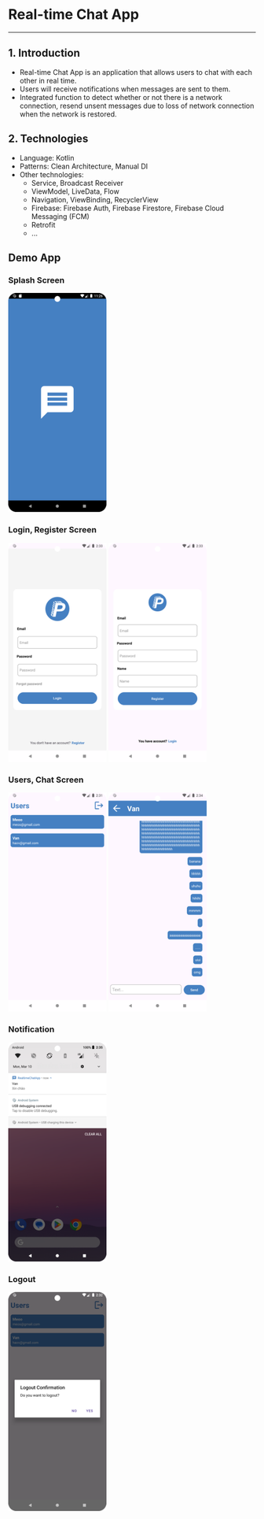 # Real-time Chat App

---

## 1. Introduction

- Real-time Chat App is an application that allows users to chat with each other in real time.
- Users will receive notifications when messages are sent to them.
- Integrated function to detect whether or not there is a network connection, resend unsent messages due to loss of network connection when the network is restored.

## 2. Technologies
- Language: Kotlin
- Patterns: Clean Architecture, Manual DI
- Other technologies:
  - Service, Broadcast Receiver
  - ViewModel, LiveData, Flow
  - Navigation, ViewBinding, RecyclerView
  - Firebase: Firebase Auth, Firebase Firestore, Firebase Cloud Messaging (FCM)
  - Retrofit
  - ...
## Demo App

### Splash Screen

<p align="start">
  <img src="demo app/splash_screen.png" alt="Image 1" width="200"/>
</p>

### Login, Register Screen

<p align="start">
  <img src="demo app/login.png" alt="Image 1" width="200"/>
  <img src="demo app/register.png" alt="Image 1" width="200"/>
</p>

### Users, Chat Screen

<p align="start">
  <img src="demo app/Users.png" alt="Image 1" width="200"/>
  <img src="demo app/chat.png" alt="Image 1" width="200"/>
</p>

### Notification

<p align="start">
  <img src="demo app/noti.png" alt="Image 1" width="200"/>
</p>

### Logout

<p align="start">
  <img src="demo app/logout.png" alt="Image 1" width="200"/>
</p>